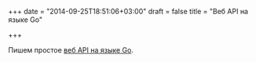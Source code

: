 +++
date = "2014-09-25T18:51:06+03:00"
draft = false
title = "Веб API на языке Go"

+++

<p>Пишем простое <a href="http://vluxe.io/golang-web-api.html">веб API на языке Go</a>.</p>

